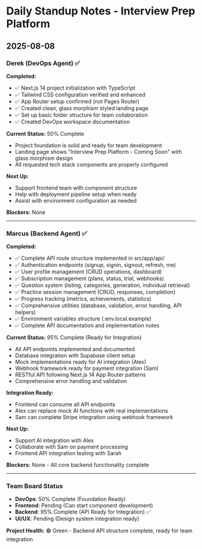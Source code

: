 # Daily Standup Notes - Interview Prep Platform

## 2025-08-08

### Derek (DevOps Agent) ✅
**Completed:**
- ✅ Next.js 14 project initialization with TypeScript
- ✅ Tailwind CSS configuration verified and enhanced
- ✅ App Router setup confirmed (not Pages Router)
- ✅ Created clean, glass morphism styled landing page
- ✅ Set up basic folder structure for team collaboration
- ✅ Created DevOps workspace documentation

**Current Status:** 50% Complete
- Project foundation is solid and ready for team development
- Landing page shows "Interview Prep Platform - Coming Soon" with glass morphism design
- All requested tech stack components are properly configured

**Next Up:**
- Support frontend team with component structure
- Help with deployment pipeline setup when ready
- Assist with environment configuration as needed

**Blockers:** None

---

### Marcus (Backend Agent) ✅
**Completed:**
- ✅ Complete API route structure implemented in src/app/api/
- ✅ Authentication endpoints (signup, signin, signout, refresh, me)
- ✅ User profile management (CRUD operations, dashboard)
- ✅ Subscription management (plans, status, trial, webhooks)
- ✅ Question system (listing, categories, generation, individual retrieval)
- ✅ Practice session management (CRUD, responses, completion)
- ✅ Progress tracking (metrics, achievements, statistics)
- ✅ Comprehensive utilities (database, validation, error handling, API helpers)
- ✅ Environment variables structure (.env.local.example)
- ✅ Complete API documentation and implementation notes

**Current Status:** 95% Complete (Ready for Integration)
- All API endpoints implemented and documented
- Database integration with Supabase client setup
- Mock implementations ready for AI integration (Alex)
- Webhook framework ready for payment integration (Sam)
- RESTful API following Next.js 14 App Router patterns
- Comprehensive error handling and validation

**Integration Ready:**
- Frontend can consume all API endpoints
- Alex can replace mock AI functions with real implementations
- Sam can complete Stripe integration using webhook framework

**Next Up:**
- Support AI integration with Alex
- Collaborate with Sam on payment processing
- Frontend API integration testing with Sarah

**Blockers:** None - All core backend functionality complete

---

### Team Board Status
- **DevOps**: 50% Complete (Foundation Ready) 
- **Frontend**: Pending (Can start component development)
- **Backend**: 95% Complete (API Ready for Integration) ✅
- **UI/UX**: Pending (Design system integration ready)

**Project Health:** 🟢 Green - Backend API structure complete, ready for team integration